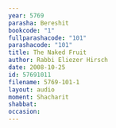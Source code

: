 ```yaml
---
year: 5769
parasha: Bereshit
bookcode: "1"
fullparashacode: "101"
parashacode: "101"
title: The Naked Fruit
author: Rabbi Eliezer Hirsch
date: 2008-10-25
id: 57691011
filename: 5769-101-1
layout: audio
moment: Shacharit
shabbat: 
occasion: 
---
```


